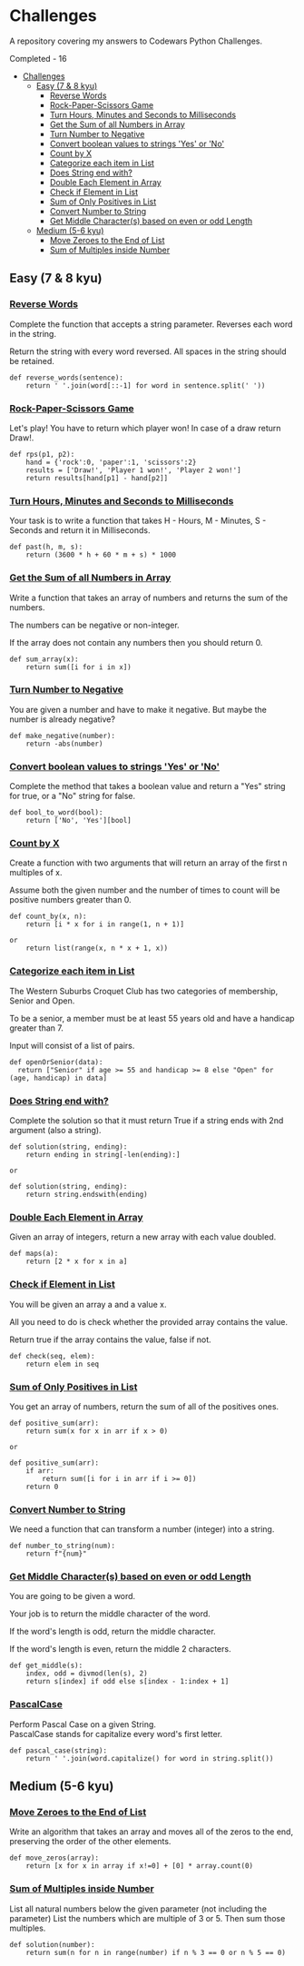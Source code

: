 # Challenges

A repository covering my answers to Codewars Python Challenges.

Completed - 16

- [Challenges](#challenges)
  - [Easy (7 \& 8 kyu)](#easy-7--8-kyu)
    - [Reverse Words](#reverse-words)
    - [Rock-Paper-Scissors Game](#rock-paper-scissors-game)
    - [Turn Hours, Minutes and Seconds to Milliseconds](#turn-hours-minutes-and-seconds-to-milliseconds)
    - [Get the Sum of all Numbers in Array](#get-the-sum-of-all-numbers-in-array)
    - [Turn Number to Negative](#turn-number-to-negative)
    - [Convert boolean values to strings 'Yes' or 'No'](#convert-boolean-values-to-strings-yes-or-no)
    - [Count by X](#count-by-x)
    - [Categorize each item in List](#categorize-each-item-in-list)
    - [Does String end with?](#does-string-end-with)
    - [Double Each Element in Array](#double-each-element-in-array)
    - [Check if Element in List](#check-if-element-in-list)
    - [Sum of Only Positives in List](#sum-of-only-positives-in-list)
    - [Convert Number to String](#convert-number-to-string)
    - [Get Middle Character(s) based on even or odd Length](#get-middle-characters-based-on-even-or-odd-length)
  - [Medium (5-6 kyu)](#medium-5-6-kyu)
    - [Move Zeroes to the End of List](#move-zeroes-to-the-end-of-list)
    - [Sum of Multiples inside Number](#sum-of-multiples-inside-number)

## Easy (7 & 8 kyu)

### [Reverse Words](https://www.codewars.com/kata/5259b20d6021e9e14c0010d4/python)

Complete the function that accepts a string parameter. Reverses each word in the string.

Return the string with every word reversed. All spaces in the string should be retained.

```
def reverse_words(sentence):
    return ' '.join(word[::-1] for word in sentence.split(' '))
```

### [Rock-Paper-Scissors Game](https://www.codewars.com/kata/5672a98bdbdd995fad00000f/python)

Let's play! You have to return which player won! In case of a draw return Draw!.

```
def rps(p1, p2):
    hand = {'rock':0, 'paper':1, 'scissors':2}
    results = ['Draw!', 'Player 1 won!', 'Player 2 won!']
    return results[hand[p1] - hand[p2]]
```

### [Turn Hours, Minutes and Seconds to Milliseconds](https://www.codewars.com/kata/55f9bca8ecaa9eac7100004a/python)

Your task is to write a function that takes H - Hours, M - Minutes, S - Seconds and return it in Milliseconds.

```
def past(h, m, s):
    return (3600 * h + 60 * m + s) * 1000
```

### [Get the Sum of all Numbers in Array](https://www.codewars.com/kata/53dc54212259ed3d4f00071c/python)

Write a function that takes an array of numbers and returns the sum of the numbers.

The numbers can be negative or non-integer.

If the array does not contain any numbers then you should return 0.

```
def sum_array(x):
    return sum([i for i in x])
```

### [Turn Number to Negative](https://www.codewars.com/kata/55685cd7ad70877c23000102/python)

You are given a number and have to make it negative. But maybe the number is already negative?

```
def make_negative(number):
    return -abs(number)
```

### [Convert boolean values to strings 'Yes' or 'No'](https://www.codewars.com/kata/53369039d7ab3ac506000467/python)

Complete the method that takes a boolean value and return a "Yes" string for true, or a "No" string for false.

```
def bool_to_word(bool):
    return ['No', 'Yes'][bool]
```

### [Count by X](https://www.codewars.com/kata/5513795bd3fafb56c200049e/python)

Create a function with two arguments that will return an array of the first n multiples of x.

Assume both the given number and the number of times to count will be positive numbers greater than 0.

```
def count_by(x, n):
    return [i * x for i in range(1, n + 1)]

or
    return list(range(x, n * x + 1, x))
```

### [Categorize each item in List](https://www.codewars.com/kata/5502c9e7b3216ec63c0001aa/solutions/python)

The Western Suburbs Croquet Club has two categories of membership, Senior and Open.

To be a senior, a member must be at least 55 years old and have a handicap greater than 7.

Input will consist of a list of pairs.

```
def openOrSenior(data):
  return ["Senior" if age >= 55 and handicap >= 8 else "Open" for (age, handicap) in data]
```

### [Does String end with?](https://www.codewars.com/kata/51f2d1cafc9c0f745c00037d/python)

Complete the solution so that it must return True if a string ends with 2nd argument (also a string).

```
def solution(string, ending):
    return ending in string[-len(ending):]

or

def solution(string, ending):
    return string.endswith(ending)

```

### [Double Each Element in Array](https://www.codewars.com/kata/57f781872e3d8ca2a000007e/python)

Given an array of integers, return a new array with each value doubled.

```
def maps(a):
    return [2 * x for x in a]
```

### [Check if Element in List](https://www.codewars.com/kata/57cc975ed542d3148f00015b/python)

You will be given an array a and a value x.

All you need to do is check whether the provided array contains the value.

Return true if the array contains the value, false if not.

```
def check(seq, elem):
    return elem in seq
```

### [Sum of Only Positives in List](https://www.codewars.com/kata/5715eaedb436cf5606000381/python)

You get an array of numbers, return the sum of all of the positives ones.

```
def positive_sum(arr):
    return sum(x for x in arr if x > 0)

or

def positive_sum(arr):
    if arr:
        return sum([i for i in arr if i >= 0])
    return 0
```

### [Convert Number to String](https://www.codewars.com/kata/5265326f5fda8eb1160004c8/python)

We need a function that can transform a number (integer) into a string.

```
def number_to_string(num):
    return f"{num}"
```

### [Get Middle Character(s) based on even or odd Length](https://www.codewars.com/kata/56747fd5cb988479af000028/python)

You are going to be given a word.

Your job is to return the middle character of the word.

If the word's length is odd, return the middle character.

If the word's length is even, return the middle 2 characters.

```
def get_middle(s):
    index, odd = divmod(len(s), 2)
    return s[index] if odd else s[index - 1:index + 1]
```

### [PascalCase](https://www.codewars.com/kata/5390bac347d09b7da40006f6/python)

Perform Pascal Case on a given String.\
PascalCase stands for capitalize every word's first letter.

```
def pascal_case(string):
    return ' '.join(word.capitalize() for word in string.split())
```

## Medium (5-6 kyu)

### [Move Zeroes to the End of List](https://www.codewars.com/kata/52597aa56021e91c93000cb0/python)

Write an algorithm that takes an array and moves all of the zeros to the end, preserving the order of the other elements.

```
def move_zeros(array):
    return [x for x in array if x!=0] + [0] * array.count(0)
```

### [Sum of Multiples inside Number](https://www.codewars.com/kata/514b92a657cdc65150000006/python)

List all natural numbers below the given parameter (not including the parameter)
List the numbers which are multiple of 3 or 5. Then sum those multiples.

```
def solution(number):
    return sum(n for n in range(number) if n % 3 == 0 or n % 5 == 0)
```
